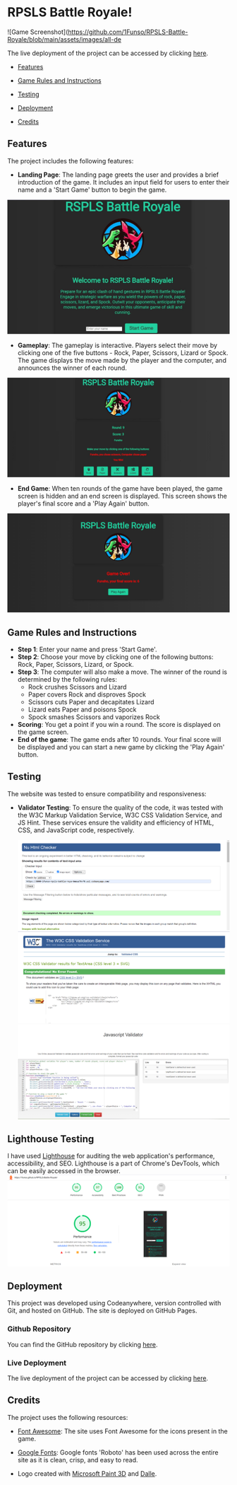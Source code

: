 # RPSLS Battle Royale!

![Game Screenshot](https://github.com/1Funso/RPSLS-Battle-Royale/blob/main/assets/images/all-de

The live deployment of the project can be accessed by clicking [here](https://1funso.github.io/RPSLS-Battle-Royale/).


- [Features](#features)


- [Game Rules and Instructions](#game-rules-and-instructions)
- [Testing](#testing)
- [Deployment](#deployment)
- [Credits](#credits)

## Features

The project includes the following features:

- **Landing Page**: The landing page greets the user and provides a brief introduction of the game. It includes an input field for users to enter their name and a 'Start Game' button to begin the game.

![Landing page Screenshot](https://github.com/1Funso/RPSLS-Battle-Royale/blob/main/assets/images/Landing-page-cropped.jpg)

- **Gameplay**: The gameplay is interactive. Players select their move by clicking one of the five buttons - Rock, Paper, Scissors, Lizard or Spock. The game displays the move made by the player and the computer, and announces the winner of each round.

![Gameplay Screenshot](https://github.com/1Funso/RPSLS-Battle-Royale/blob/main/assets/images/game-page-laptop.jpg)

- **End Game**: When ten rounds of the game have been played, the game screen is hidden and an end screen is displayed. This screen shows the player's final score and a 'Play Again' button.

![End Game Screenshot](https://github.com/1Funso/RPSLS-Battle-Royale/blob/main/assets/images/final-page-laptop.png)

## Game Rules and Instructions

- **Step 1**: Enter your name and press 'Start Game'.
- **Step 2**: Choose your move by clicking one of the following buttons: Rock, Paper, Scissors, Lizard, or Spock.
- **Step 3**: The computer will also make a move. The winner of the round is determined by the following rules:
  - Rock crushes Scissors and Lizard
  - Paper covers Rock and disproves Spock
  - Scissors cuts Paper and decapitates Lizard
  - Lizard eats Paper and poisons Spock
  - Spock smashes Scissors and vaporizes Rock
- **Scoring**: You get a point if you win a round. The score is displayed on the game screen.
- **End of the game**: The game ends after 10 rounds. Your final score will be displayed and you can start a new game by clicking the 'Play Again' button.

## Testing

The website was tested to ensure compatibility and responsiveness:

- **Validator Testing**: To ensure the quality of the code, it was tested with the W3C Markup Validation Service, W3C CSS Validation Service, and JS Hint. These services ensure the validity and efficiency of HTML, CSS, and JavaScript code, respectively.

  ![HTML Validator Screenshot](https://github.com/1Funso/RPSLS-Battle-Royale/blob/main/assets/images/HTML-w3c-report.png)
  ![CSS Validator Screenshot](https://github.com/1Funso/RPSLS-Battle-Royale/blob/main/assets/images/CSS_Validator_report.png)
  ![JavaScript Validator Screenshot](https://github.com/1Funso/RPSLS-Battle-Royale/blob/main/assets/images/JS_Validator_report.png)

## Lighthouse Testing

I have used [Lighthouse](https://developers.google.com/web/tools/lighthouse) for auditing the web application's performance, accessibility, and SEO. Lighthouse is a part of Chrome's DevTools, which can be easily accessed in the browser.
![LightHouse Screenshot](https://github.com/1Funso/RPSLS-Battle-Royale/blob/main/assets/images/Lighthouse_report.png)

## Deployment

This project was developed using Codeanywhere, version controlled with Git, and hosted on GitHub. The site is deployed on GitHub Pages.

### Github Repository

You can find the GitHub repository by clicking [here](https://github.com/1Funso/RPSLS-Battle-Royale).

### Live Deployment

The live deployment of the project can be accessed by clicking [here](https://1funso.github.io/RPSLS-Battle-Royale/).

## Credits

The project uses the following resources:

- [Font Awesome](https://fontawesome.com/): The site uses Font Awesome for the icons present in the game.

- [Google Fonts](https://fonts.google.com/): Google fonts 'Roboto' has been used across the entire site as it is clean, crisp, and easy to read.

- Logo created with [Microsoft Paint 3D](https://www.microsoft.com/en-us/p/paint-3d/9nblggh5fv99) and [Dalle](http://www.dalle.io/).
